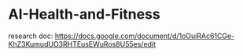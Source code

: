 # AI-Health-and-Fitness

research doc: https://docs.google.com/document/d/1oOuiRAc61CGe-KhZ3KumudUO3RHTEusEWuRos8U55es/edit
